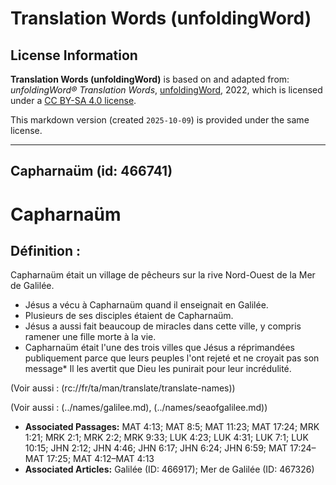 # Translation Words (unfoldingWord)

## License Information

**Translation Words (unfoldingWord)** is based on and adapted from: _unfoldingWord® Translation Words_, [unfoldingWord](https://unfoldingword.org/utw), 2022, which is licensed under a [CC BY-SA 4.0 license](https://creativecommons.org/licenses/by-sa/4.0/legalcode.en).

This markdown version (created `2025-10-09`) is provided under the same license.



--------------------------------

## Capharnaüm (id: 466741)

Capharnaüm
==========

Définition :
------------

Capharnaüm était un village de pêcheurs sur la rive Nord\-Ouest de la Mer de Galilée.

* Jésus a vécu à Capharnaüm quand il enseignait en Galilée.
* Plusieurs de ses disciples étaient de Capharnaüm.
* Jésus a aussi fait beaucoup de miracles dans cette ville, y compris ramener une fille morte à la vie.
* Capharnaüm était l'une des trois villes que Jésus a réprimandées publiquement parce que leurs peuples l'ont rejeté et ne croyait pas son message\* Il les avertit que Dieu les punirait pour leur incrédulité.

(Voir aussi : (rc://fr/ta/man/translate/translate\-names))

(Voir aussi : (../names/galilee.md), (../names/seaofgalilee.md))

* **Associated Passages:** MAT 4:13; MAT 8:5; MAT 11:23; MAT 17:24; MRK 1:21; MRK 2:1; MRK 2:2; MRK 9:33; LUK 4:23; LUK 4:31; LUK 7:1; LUK 10:15; JHN 2:12; JHN 4:46; JHN 6:17; JHN 6:24; JHN 6:59; MAT 17:24–MAT 17:25; MAT 4:12–MAT 4:13
* **Associated Articles:** Galilée (ID: 466917); Mer de Galilée (ID: 467326)

